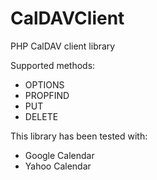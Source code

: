 CalDAVClient
============

PHP CalDAV client library

Supported methods:
- OPTIONS
- PROPFIND
- PUT
- DELETE

This library has been tested with:
- Google Calendar
- Yahoo Calendar
